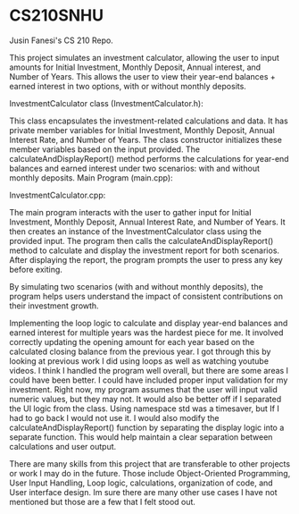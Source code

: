 # CS210SNHU
Jusin Fanesi's CS 210 Repo.

This project simulates an investment calculator, allowing the user to input amounts for Initial Investment, Monthly Deposit, Annual interest, and Number of Years.
This allows the user to view their year-end balances + earned interest in two options, with or without monthly deposits.

InvestmentCalculator class (InvestmentCalculator.h): 

This class encapsulates the investment-related calculations and data.
It has private member variables for Initial Investment, Monthly Deposit, Annual Interest Rate, and Number of Years.
The class constructor initializes these member variables based on the input provided.
The calculateAndDisplayReport() method performs the calculations for year-end balances and earned interest under two scenarios: with and without monthly deposits.
Main Program (main.cpp):

InvestmentCalculator.cpp:

The main program interacts with the user to gather input for Initial Investment, Monthly Deposit, Annual Interest Rate, and Number of Years.
It then creates an instance of the InvestmentCalculator class using the provided input.
The program then calls the calculateAndDisplayReport() method to calculate and display the investment report for both scenarios.
After displaying the report, the program prompts the user to press any key before exiting.

By simulating two scenarios (with and without monthly deposits), the program helps users understand the impact of consistent contributions on their investment growth.

Implementing the loop logic to calculate and display year-end balances and earned interest for multiple years was the hardest piece for me. It involved correctly updating the opening amount for each year based on the calculated closing balance from the previous year. I got through this by looking at previous work I did using loops as well as watching youtube videos. I think I handled the program well overall, but there are some areas I could have been better. I could have included proper input validation for my investment. Right now, my program assumes that the user will input valid numeric values, but they may not. It would also be better off if I separated the UI logic from the class. Using namespace std was a timesaver, but If I had to go back I would not use it. I would also modify the calculateAndDisplayReport() function by separating the display logic into a separate function. This would help maintain a clear separation between calculations and user output.

There are many skills from this project that are transferable to other projects or work I may do in the future. Those include Object-Oriented Programming, User Input Handling, Loop logic, calculations, organization of code, and User interface design. Im sure there are many other use cases I have not mentioned but those are a few that I felt stood out.
